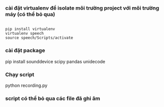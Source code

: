 ### cài đặt virtualenv để isolate môi trường project với môi trường máy (có thể bỏ qua)
<pre><code>
pip install virtualenv
virtualenv speech
source speech/Scripts/activate
</code></pre>


### cài đặt package

pip install sounddevice scipy pandas unidecode

### Chạy script
python recording.py

### script có thể bỏ qua các file đã ghi âm
